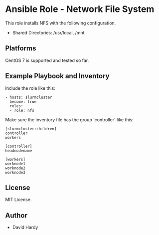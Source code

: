 Ansible Role - Network File System
===========================

This role installs NFS with the following configuration.

- Shared Directories: /usr/local, /mnt

Platforms
---------

CentOS 7 is supported and tested so far.


Example Playbook and Inventory
----------------

Include the role like this:

    - hosts: slurmcluster
      become: true
      roles:
      - role: nfs

Make sure the inventory file has the group 'controller' like this:

    [slurmcluster:children]
    controller
    workers

    [controller]
    headnodename

    [workers]
    worknode1
    worknode2
    worknode3


License
-------

MIT License.

Author
------

- David Hardy
